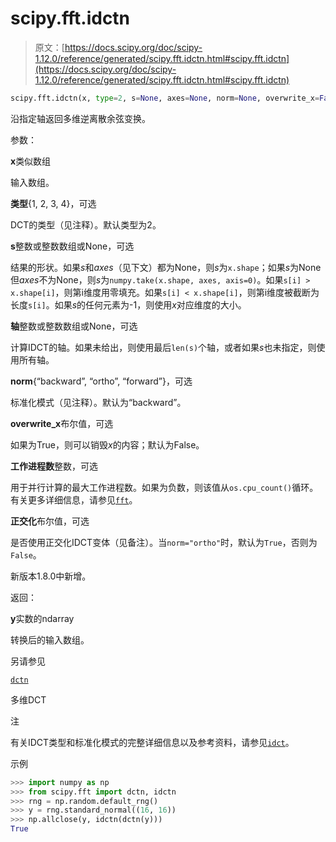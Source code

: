 # scipy.fft.idctn

> 原文：[https://docs.scipy.org/doc/scipy-1.12.0/reference/generated/scipy.fft.idctn.html#scipy.fft.idctn](https://docs.scipy.org/doc/scipy-1.12.0/reference/generated/scipy.fft.idctn.html#scipy.fft.idctn)

```py
scipy.fft.idctn(x, type=2, s=None, axes=None, norm=None, overwrite_x=False, workers=None, orthogonalize=None)
```

沿指定轴返回多维逆离散余弦变换。

参数：

**x**类似数组

输入数组。

**类型**{1, 2, 3, 4}，可选

DCT的类型（见注释）。默认类型为2。

**s**整数或整数数组或None，可选

结果的形状。如果*s*和*axes*（见下文）都为None，则*s*为`x.shape`；如果*s*为None但*axes*不为None，则*s*为`numpy.take(x.shape, axes, axis=0)`。如果`s[i] > x.shape[i]`，则第i维度用零填充。如果`s[i] < x.shape[i]`，则第i维度被截断为长度`s[i]`。如果*s*的任何元素为-1，则使用*x*对应维度的大小。

**轴**整数或整数数组或None，可选

计算IDCT的轴。如果未给出，则使用最后`len(s)`个轴，或者如果*s*也未指定，则使用所有轴。

**norm**{“backward”, “ortho”, “forward”}，可选

标准化模式（见注释）。默认为“backward”。

**overwrite_x**布尔值，可选

如果为True，则可以销毁*x*的内容；默认为False。

**工作进程数**整数，可选

用于并行计算的最大工作进程数。如果为负数，则该值从`os.cpu_count()`循环。有关更多详细信息，请参见[`fft`](scipy.fft.fft.html#scipy.fft.fft "scipy.fft.fft")。

**正交化**布尔值，可选

是否使用正交化IDCT变体（见备注）。当`norm="ortho"`时，默认为`True`，否则为`False`。

新版本1.8.0中新增。

返回：

**y**实数的ndarray

转换后的输入数组。

另请参见

[`dctn`](scipy.fft.dctn.html#scipy.fft.dctn "scipy.fft.dctn")

多维DCT

注

有关IDCT类型和标准化模式的完整详细信息以及参考资料，请参见[`idct`](scipy.fft.idct.html#scipy.fft.idct "scipy.fft.idct")。

示例

```py
>>> import numpy as np
>>> from scipy.fft import dctn, idctn
>>> rng = np.random.default_rng()
>>> y = rng.standard_normal((16, 16))
>>> np.allclose(y, idctn(dctn(y)))
True 
```
